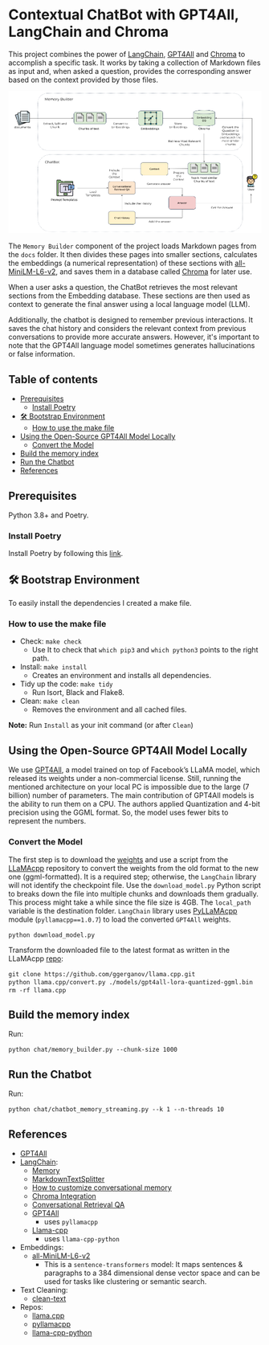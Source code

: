 # Contextual ChatBot with GPT4All, LangChain and Chroma

This project combines the power of [LangChain](https://python.langchain.com/docs/get_started/introduction.html),
[GPT4All](https://gpt4all.io/index.html) and [Chroma](https://github.com/chroma-core/chroma) to accomplish a specific task.
It works by taking a collection of Markdown files as input and, when asked a question, provides the corresponding answer
based on the context provided by those files.

![architecture.png](images/contextual-chatbot-gpt4all.png)

The `Memory Builder` component of the project loads Markdown pages from the `docs` folder.
It then divides these pages into smaller sections, calculates the embeddings (a numerical representation) of these
sections with [all-MiniLM-L6-v2](https://huggingface.co/sentence-transformers/all-MiniLM-L6-v2), and saves them in a
database called [Chroma](https://github.com/chroma-core/chroma) for later use.

When a user asks a question, the ChatBot retrieves the most relevant sections from the Embedding database.
These sections are then used as context to generate the final answer using a local language model (LLM).

Additionally, the chatbot is designed to remember previous interactions. It saves the chat history and considers the
relevant context from previous conversations to provide more accurate answers. However, it's important to note that
the GPT4All language model sometimes generates hallucinations or false information.

## Table of contents

- [Prerequisites](#prerequisites)
  - [Install Poetry](#install-poetry)
- [🛠 Bootstrap Environment](#-bootstrap-environment)
  - [How to use the make file](#how-to-use-the-make-file)
- [Using the Open-Source GPT4All Model Locally](#using-the-open-source-gpt4all-model-locally)
  - [Convert the Model](#convert-the-model)
- [Build the memory index](#build-the-memory-index)
- [Run the Chatbot](#run-the-chatbot)
- [References](#references)


## Prerequisites

Python 3.8+ and Poetry.

### Install Poetry

Install Poetry by following this [link](https://python-poetry.org/docs/).

## 🛠 Bootstrap Environment

To easily install the dependencies I created a make file.

### How to use the make file

* Check: ```make check```
  * Use It to check that `which pip3` and `which python3` points to the right path.
* Install: ```make install```
  * Creates an environment and installs all dependencies.
* Tidy up the code: ```make tidy```
  * Run Isort, Black and Flake8.
* Clean: ```make clean```
  * Removes the environment and all cached files.

**Note:** Run `Install` as your init command (or after `Clean`)

## Using the Open-Source GPT4All Model Locally

We use [GPT4All](https://gpt4all.io/index.html), a model trained on top of Facebook’s LLaMA model, which released its weights under a
non-commercial license. Still, running the mentioned architecture on your local PC is impossible due to the
large (7 billion) number of parameters. The main contribution of GPT4All models is the ability to run them on a CPU.
The authors applied Quantization and 4-bit precision using the GGML format.
So, the model uses fewer bits to represent the numbers.

### Convert the Model

The first step is to download the [weights](https://the-eye.eu/public/AI/models/nomic-ai/gpt4all/) and use a script from the [LLaMAcpp](https://github.com/ggerganov/llama.cpp)
repository to convert the weights from the old format to the new one (ggml-formatted).
It is a required step; otherwise, the `LangChain` library will not identify the checkpoint file.
Use the `download_model.py` Python script to breaks down the file into multiple chunks and downloads them gradually.
This process might take a while since the file size is 4GB.
The `local_path` variable is the destination folder.
`LangChain` library uses [PyLLaMAcpp](https://github.com/abdeladim-s/pyllamacpp) module (`pyllamacpp==1.0.7`) to load the converted `GPT4All` weights.

```shell
python download_model.py
```

Transform the downloaded file to the latest format as written in the LLaMAcpp [repo](https://github.com/ggerganov/llama.cpp#using-gpt4all):
```shell
git clone https://github.com/ggerganov/llama.cpp.git
python llama.cpp/convert.py ./models/gpt4all-lora-quantized-ggml.bin
rm -rf llama.cpp
```

## Build the memory index

Run:
```shell
python chat/memory_builder.py --chunk-size 1000
```

## Run the Chatbot

Run:
```shell
python chat/chatbot_memory_streaming.py --k 1 --n-threads 10
```

## References

* [GPT4All](https://github.com/nomic-ai/gpt4all)
* [LangChain](https://python.langchain.com/docs/get_started/introduction.html):
  * [Memory](https://python.langchain.com/docs/modules/memory.html)
  * [MarkdownTextSplitter](https://api.python.langchain.com/en/latest/_modules/langchain/text_splitter.html#MarkdownTextSplitter)
  * [How to customize conversational memory](https://python.langchain.com/docs/modules/memory/how_to/conversational_customization)
  * [Chroma Integration](https://python.langchain.com/docs/modules/data_connection/vectorstores/integrations/chroma)
  * [Conversational Retrieval QA](https://python.langchain.com/docs/modules/chains/popular/chat_vector_db)
  * [GPT4All](https://python.langchain.com/docs/modules/model_io/models/llms/integrations/gpt4all.html)
    * uses `pyllamacpp`
  * [Llama-cpp](https://python.langchain.com/docs/modules/model_io/models/llms/integrations/llamacpp)
    * uses `llama-cpp-python`
* Embeddings:
  * [all-MiniLM-L6-v2](https://huggingface.co/sentence-transformers/all-MiniLM-L6-v2)
    * This is a `sentence-transformers` model: It maps sentences & paragraphs to a 384 dimensional dense vector space and can be used for tasks like clustering or semantic search.
* Text Cleaning:
  * [clean-text](https://github.com/jfilter/clean-text/tree/main)
* Repos:
  * [llama.cpp](https://github.com/ggerganov/llama.cpp)
  * [pyllamacpp](https://github.com/abdeladim-s/pyllamacpp)
  * [llama-cpp-python](https://github.com/abetlen/llama-cpp-python)
